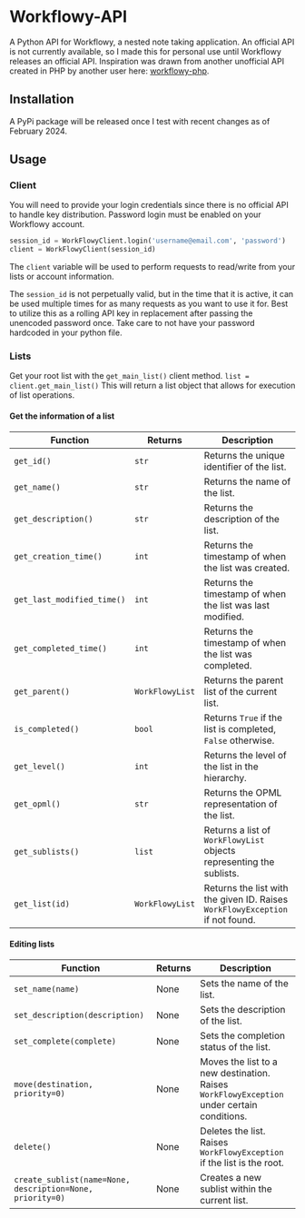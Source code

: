 # Workflowy-API
A Python API for Workflowy, a nested note taking application. An official API is not currently available, so I made this for personal use until Workflowy releases an official API. Inspiration was drawn from another unofficial API created in PHP by another user here: [workflowy-php](https://github.com/johansatge/workflowy-php).

## Installation
A PyPi package will be released once I test with recent changes as of February 2024.

## Usage
### Client
You will need to provide your login credentials since there is no official API to handle key distribution. Password login must be enabled on your Workflowy account.
```python
session_id = WorkFlowyClient.login('username@email.com', 'password')
client = WorkFlowyClient(session_id)
```
The `client` variable will be used to perform requests to read/write from your lists or account information.

The `session_id` is not perpetually valid, but in the time that it is active, it can be used multiple times for as many requests as you want to use it for. Best to utilize this as a rolling API key in replacement after passing the unencoded password once. Take care to not have your password hardcoded in your python file.

### Lists
Get your root list with the `get_main_list()` client method. 
```list = client.get_main_list()```
This will return a list object that allows for execution of list operations.

#### Get the information of a list

| Function | Returns | Description |
| --- | --- | --- |
| `get_id()` | `str` | Returns the unique identifier of the list. |
| `get_name()` | `str` | Returns the name of the list. |
| `get_description()` | `str` | Returns the description of the list. |
| `get_creation_time()` | `int` | Returns the timestamp of when the list was created. |
| `get_last_modified_time()` | `int` | Returns the timestamp of when the list was last modified. |
| `get_completed_time()` | `int` | Returns the timestamp of when the list was completed. |
| `get_parent()` | `WorkFlowyList` | Returns the parent list of the current list. |
| `is_completed()` | `bool` | Returns `True` if the list is completed, `False` otherwise. |
| `get_level()` | `int` | Returns the level of the list in the hierarchy. |
| `get_opml()` | `str` | Returns the OPML representation of the list. |
| `get_sublists()` | `list` | Returns a list of `WorkFlowyList` objects representing the sublists. |
| `get_list(id)` | `WorkFlowyList` | Returns the list with the given ID. Raises `WorkFlowyException` if not found. |

#### Editing lists

| Function | Returns | Description |
| --- | --- | --- |
| `set_name(name)` | None | Sets the name of the list. |
| `set_description(description)` | None | Sets the description of the list. |
| `set_complete(complete)` | None | Sets the completion status of the list. |
| `move(destination, priority=0)` | None | Moves the list to a new destination. Raises `WorkFlowyException` under certain conditions. |
| `delete()` | None | Deletes the list. Raises `WorkFlowyException` if the list is the root. |
| `create_sublist(name=None, description=None, priority=0)` | None | Creates a new sublist within the current list. |
